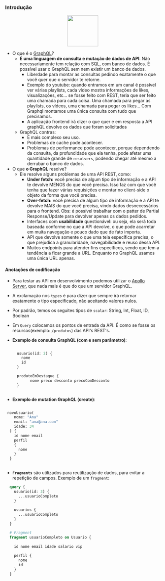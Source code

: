 ### Introdução

<p align="center">
  <img height="100" src="https://user-images.githubusercontent.com/41811634/98652631-b358df80-231a-11eb-87a9-3acd3610a6a7.png">
</p>

- O que é o [GraphQL](https://graphql.org/)?
  - **É uma linguagem de consulta e mutação de dados de API**. Não necessariamente tem relação com SQL, com banco de dados. É possível usar o GraphQL sem nem existir um banco de dados.
    - Liberdade para montar as consultas pedindo exatamente o que você quer que o servidor te retorne.
    - Exemplo do youtube: quando entramos em um canal é possível ver várias playlists, cada vídeo mostra informações de likes, visualizações, etc... se fosse feito com REST, teria que ser feito uma chamada para cada coisa. Uma chamada para pegar as playlists, os vídeos, uma chamada para pegar os likes... Com Graphql montamos uma única consulta com tudo que precisamos.
    - A aplicação frontend irá dizer o que quer e em resposta a API graphQL devolve os dados que foram solicitados
  - GraphQL contras:
    - É mais complexo seu uso.
    - Problemas de cache pode acontecer.
    - Problemas de performance pode acontecer, porque dependendo da consulta, da profundidade que ela tenha,
    pode afetar uma quantidade grande de ```resolvers```, podendo chegar até mesmo a derrubar o banco de dados.
- O que **o GraphQL** resolve?
    - Ele resolve alguns problemas de uma API REST, como:
      - **Under fetch:** você precisa de algum tipo de informação e a API te devolve MENOS do que você precisa. Isso faz com que você tenha que fazer várias requisições e montar no client-side o objeto da forma que você precisa.
      - **Over-fetch:** você precisa de algum tipo de informação e a API te devolve MAIS do que você precisa, vindo dados desnecessários para o frontend. Obs: é possível trabalhar com o patter de Partial Response/Update para devolver apenas os dados pedidos.
      - Interfaces com **usabilidade** questionável: ou seja, ela será toda baseada conforme no que a API devolve, o que pode acarretar em muita navegação e pouco dado que de fato importa.
      - API que devolve somente o que uma tela específica precisa, o que prejudica a granularidade, navegabilidade e reuso dessa API.
      - Muitos endpoints para atender fins específicos, sendo que tem a tendência a ficar grande a URL. Enquanto no GraphQL usamos uma única URL apenas.

#### Anotações de codificação

- Para testar as API em desenvolvimento podemos utilizar o [Apollo Server](https://www.apollographql.com/docs/apollo-server/), que nada mais é que do que um servidor GraphQL.
- A exclamação nos ```types``` é para dizer que sempre irá retornar exatamente o tipo especificado, não aceitando valores nulos.
- Por padrão, temos os seguites tipos de ```scalar```: String, Int, Float, ID, Boolean
- Em ```Query``` colocamos os pontos de entrada da API. É como se fosse os recursos(exemplo: ```/produtos```) das API's REST's.
- **Exemplo de consulta GraphQL (com e sem parâmetro)**:

  ```graphql 

    usuario(id: 2) {
      nome
      id
    }

    produtoEmDestaque {
          nome preco desconto precoComDesconto
    }
    
  ```
  
 - **Exemplo de mutation GraphQL (create)**:

  ```graphql 

   novoUsuario(
      nome: "Ana"
      email: "ana@ana.com"
      idade: 34
    ) {
      id nome email 
      perfil 
      { 
        nome 
      }
    }
    
  ```

- **```Fragments```** são utilizados para reutilização de dados, para evitar a repetição de campos. 
Exemplo de um ```fragment```: 
```graphql
  query {
    usuario(id: 3) {
      ...usuarioCompleto
    }
    
    usuarios {
      ...usuarioCompleto
    }
  }

  # Fragment
  fragment usuarioCompleto on Usuario {
    
    id nome email idade salario vip
    
    perfil {
      nome
      id
    }
  }
```
